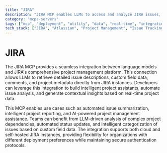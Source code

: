 ```yaml
---
title: "JIRA"
description: "JIRA MCP enables LLMs to access and analyze JIRA issues, custom fields, and project data for enhanced project intelligence."
category: "mcps-servers"
tags: ["mcp", "deployment", "utility", "data", "real-time", "integration"]
tech_stack: ["JIRA", "Atlassian", "Project Management", "Issue Tracking", "Agile Development"]
---
```


# JIRA

The JIRA MCP provides a seamless integration between language models and JIRA's comprehensive project management platform. This connection allows LLMs to retrieve detailed issue descriptions, custom field data, comments, and project metadata directly from JIRA instances. Developers can leverage this integration to build intelligent project assistants, automate issue analysis, and generate contextual insights based on real-time project data.

This MCP enables use cases such as automated issue summarization, intelligent project reporting, and AI-powered project management assistance. Teams can benefit from LLM-driven analysis of complex project dependencies, automated status updates, and intelligent categorization of issues based on custom field data. The integration supports both cloud and self-hosted JIRA instances, providing flexibility for organizations with different deployment preferences while maintaining secure authentication protocols.
